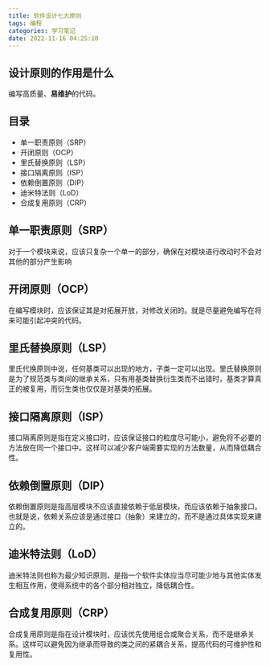 ```yaml
---
title: 软件设计七大原则
tags: 编程
categories: 学习笔记
date: 2022-11-16 04:25:10
---
```

## 设计原则的作用是什么
编写高质量、**易维护**的代码。
## 目录
- 单一职责原则（SRP）
- 开闭原则（OCP）
- 里氏替换原则（LSP）
- 接口隔离原则（ISP）
- 依赖倒置原则（DIP）
- 迪米特法则（LoD）
- 合成复用原则（CRP）

## 单一职责原则（SRP）
对于一个模块来说，应该只复杂一个单一的部分，确保在对模块进行改动时不会对其他的部分产生影响

## 开闭原则（OCP）
在编写模块时，应该保证其是对拓展开放，对修改关闭的。就是尽量避免编写在将来可能引起冲突的代码。

## 里氏替换原则（LSP）
里氏代换原则中说，任何基类可以出现的地方，子类一定可以出现。里氏替换原则是为了规范类与类间的继承关系，只有用基类替换衍生类而不出错时，基类才算真正的被复用，而衍生类也仅仅是对基类的拓展。
 
## 接口隔离原则（ISP）
接口隔离原则是指在定义接口时，应该保证接口的粒度尽可能小，避免将不必要的方法放在同一个接口中。这样可以减少客户端需要实现的方法数量，从而降低耦合性。

## 依赖倒置原则（DIP）
依赖倒置原则是指高层模块不应该直接依赖于低层模块，而应该依赖于抽象接口。也就是说，依赖关系应该是通过接口（抽象）来建立的，而不是通过具体实现来建立的。

## 迪米特法则（LoD）
迪米特法则也称为最少知识原则，是指一个软件实体应当尽可能少地与其他实体发生相互作用，使得系统中的各个部分相对独立，降低耦合性。

## 合成复用原则（CRP）
合成复用原则是指在设计模块时，应该优先使用组合或聚合关系，而不是继承关系。这样可以避免因为继承而导致的类之间的紧耦合关系，提高代码的可维护性和复用性。
